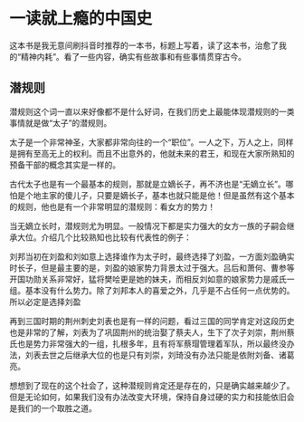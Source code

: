 # 一读就上瘾的中国史

这本书是我无意间刷抖音时推荐的一本书，标题上写着，读了这本书，治愈了我的“精神内耗”。看了一些内容，确实有些故事和有些事情贯穿古今。

## 潜规则

潜规则这个词一直以来好像都不是什么好词，在我们历史上最能体现潜规则的一类事情就是做“太子”的潜规则。

太子是一个非常神圣，大家都非常向往的一个“职位”。一人之下，万人之上，同样是拥有至高无上的权利。而且不出意外的，他就未来的君王，和现在大家所熟知的预备干部的概念其实是一样的。

古代太子也是有一个最基本的规则，那就是立嫡长子，再不济也是“无嫡立长”。哪怕是个地主家的傻儿子，只要是嫡长子，基本也就只能是他！但是虽然有这个基本的规则，他也是有一个非常明显的潜规则：看女方的势力！

当无嫡立长时，潜规则尤为明显。一般情况下都是实力强大的女方一族的子嗣会继承大位。介绍几个比较熟知也比较有代表性的例子：

刘邦当初在刘盈和刘如意上选择谁作为太子时，最终选择了刘盈，一方面刘盈确实时长子，但是最主要的是，刘盈的娘家势力背景太过于强大。吕后和萧何、曹参等开国功勋关系非常好，猛将樊哙更是她的妹夫，而相反刘如意的娘家势力是戚氏一组。基本没有什么势力。除了刘邦本人的喜爱之外，几乎是不占任何一点优势的。所以必定是选择刘盈

再到三国时期的荆州刺史刘表也是有一样的问题，看过三国的同学肯定对这段历史也是非常的了解，刘表为了巩固荆州的统治娶了蔡夫人，生下了次子刘崇，荆州蔡氏也是势力非常强大的一组，扎根多年，且有将军蔡瑁管理着军队，所以最终没办法，刘表去世之后继承大位的也是只有刘崇，刘琦没有办法只能是依附刘备、诸葛亮。

想想到了现在的这个社会了，这种潜规则肯定还是存在的，只是确实越来越少了。但是无论如何，如果我们没有办法改变大环境，保持自身过硬的实力和技能依旧会是我们的一个取胜之道。
